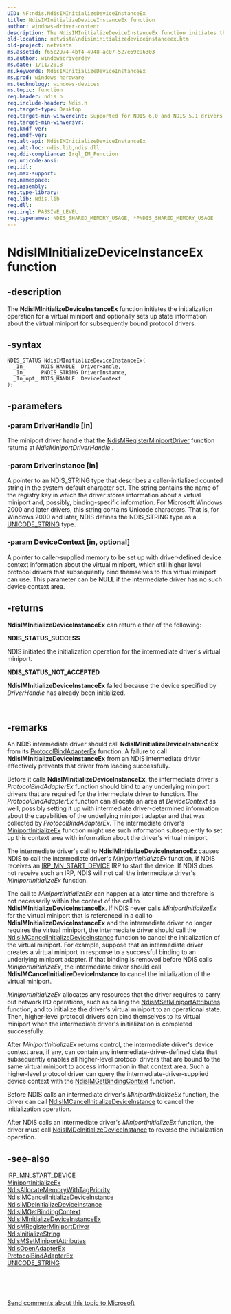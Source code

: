 ```yaml
---
UID: NF:ndis.NdisIMInitializeDeviceInstanceEx
title: NdisIMInitializeDeviceInstanceEx function
author: windows-driver-content
description: The NdisIMInitializeDeviceInstanceEx function initiates the initialization operation for a virtual miniport and optionally sets up state information about the virtual miniport for subsequently bound protocol drivers.
old-location: netvista\ndisiminitializedeviceinstanceex.htm
old-project: netvista
ms.assetid: f65c2974-4bf4-4948-ac07-527e69c96303
ms.author: windowsdriverdev
ms.date: 1/11/2018
ms.keywords: NdisIMInitializeDeviceInstanceEx
ms.prod: windows-hardware
ms.technology: windows-devices
ms.topic: function
req.header: ndis.h
req.include-header: Ndis.h
req.target-type: Desktop
req.target-min-winverclnt: Supported for NDIS 6.0 and NDIS 5.1 drivers (see       NdisIMInitializeDeviceInstanceEx (NDIS 5.1)) in Windows Vista. Supported for NDIS 5.1 drivers (see       NdisIMInitializeDeviceInstanceEx (NDIS 5.1)) in Windows XP.
req.target-min-winversvr: 
req.kmdf-ver: 
req.umdf-ver: 
req.alt-api: NdisIMInitializeDeviceInstanceEx
req.alt-loc: ndis.lib,ndis.dll
req.ddi-compliance: Irql_IM_Function
req.unicode-ansi: 
req.idl: 
req.max-support: 
req.namespace: 
req.assembly: 
req.type-library: 
req.lib: Ndis.lib
req.dll: 
req.irql: PASSIVE_LEVEL
req.typenames: NDIS_SHARED_MEMORY_USAGE, *PNDIS_SHARED_MEMORY_USAGE
---
```


# NdisIMInitializeDeviceInstanceEx function



## -description
The
  <b>NdisIMInitializeDeviceInstanceEx</b> function initiates the initialization operation for a virtual
  miniport and optionally sets up state information about the virtual miniport for subsequently bound
  protocol drivers.



## -syntax

````
NDIS_STATUS NdisIMInitializeDeviceInstanceEx(
  _In_     NDIS_HANDLE  DriverHandle,
  _In_     PNDIS_STRING DriverInstance,
  _In_opt_ NDIS_HANDLE  DeviceContext
);
````


## -parameters

### -param DriverHandle [in]

The miniport driver handle that the 
     <a href="..\ndis\nf-ndis-ndismregisterminiportdriver.md">
     NdisMRegisterMiniportDriver</a> function returns at 
     <i>NdisMiniportDriverHandle</i> .


### -param DriverInstance [in]

A pointer to an NDIS_STRING type that describes a caller-initialized counted string in the
     system-default character set. The string contains the name of the registry key in which the driver
     stores information about a virtual miniport and, possibly, binding-specific information. For Microsoft
     Windows 2000 and later drivers, this string contains Unicode characters. That is, for Windows 2000 and
     later, NDIS defines the NDIS_STRING type as a 
     <a href="..\wudfwdm\ns-wudfwdm-_unicode_string.md">UNICODE_STRING</a> type.


### -param DeviceContext [in, optional]

A pointer to caller-supplied memory to be set up with driver-defined device context information
     about the virtual miniport, which still higher level protocol drivers that subsequently bind themselves
     to this virtual miniport can use. This parameter can be <b>NULL</b> if the intermediate driver has no such
     device context area.


## -returns
<b>NdisIMInitializeDeviceInstanceEx</b> can return either of the following:
<dl>
<dt><b>NDIS_STATUS_SUCCESS</b></dt>
</dl>NDIS initiated the initialization operation for the intermediate driver's virtual
       miniport.
<dl>
<dt><b>NDIS_STATUS_NOT_ACCEPTED</b></dt>
</dl><b>NdisIMInitializeDeviceInstanceEx</b> failed because the device specified by 
       <i>DriverHandle</i> has already been initialized.

 


## -remarks
An NDIS intermediate driver should call 
    <b>NdisIMInitializeDeviceInstanceEx</b> from its 
    <a href="..\ndis\nc-ndis-protocol_bind_adapter_ex.md">ProtocolBindAdapterEx</a> function. A
    failure to call 
    <b>NdisIMInitializeDeviceInstanceEx</b> from an NDIS intermediate driver effectively prevents that driver
    from loading successfully.

Before it calls 
    <b>NdisIMInitializeDeviceInstanceEx</b>, the intermediate driver's 
    <i>ProtocolBindAdapterEx</i> function should bind to any underlying miniport drivers that are required for
    the intermediate driver to function. The 
    <i>ProtocolBindAdapterEx</i> function can allocate an area at 
    <i>DeviceContext</i> as well, possibly setting it up with intermediate driver-determined information about
    the capabilities of the underlying miniport adapter and that was collected by 
    <i>ProtocolBindAdapterEx</i>. The intermediate driver's 
    <a href="..\ndis\nc-ndis-miniport_initialize.md">MiniportInitializeEx</a> function
    might use such information subsequently to set up this context area with information about the driver's
    virtual miniport.

The intermediate driver's call to 
    <b>NdisIMInitializeDeviceInstanceEx</b> causes NDIS to call the intermediate driver's 
    <i>MiniportInitializeEx</i> function, if NDIS receives an 
    <a href="https://msdn.microsoft.com/library/windows/hardware/ff551749">IRP_MN_START_DEVICE</a> IRP to start the device.
    If NDIS does not receive such an IRP, NDIS will not call the intermediate driver's 
    <i>MiniportInitializeEx</i> function.

The call to 
    <i>MiniportInitializeEx</i> can happen at a later time and therefore is not necessarily within the context
    of the call to 
    <b>NdisIMInitializeDeviceInstanceEx</b>. If NDIS never calls 
    <i>MiniportInitializeEx</i> for the virtual miniport that is referenced in a call to 
    <b>NdisIMInitializeDeviceInstanceEx</b> and the intermediate driver no longer requires the virtual
    miniport, the intermediate driver should call the 
    <a href="..\ndis\nf-ndis-ndisimcancelinitializedeviceinstance.md">
    NdisIMCancelInitializeDeviceInstance</a> function to cancel the initialization of the virtual miniport.
    For example, suppose that an intermediate driver creates a virtual miniport in response to a successful
    binding to an underlying miniport adapter. If that binding is removed before NDIS calls 
    <i>MiniportInitializeEx</i>, the intermediate driver should call 
    <b>NdisIMCancelInitializeDeviceInstance</b> to cancel the initialization of the virtual miniport.

<i>MiniportInitializeEx</i> allocates any resources that the driver requires to carry out network I/O
    operations, such as calling the 
    <a href="..\ndis\nf-ndis-ndismsetminiportattributes.md">
    NdisMSetMiniportAttributes</a> function, and to initialize the driver's virtual miniport to an
    operational state. Then, higher-level protocol drivers can bind themselves to its virtual miniport when
    the intermediate driver's initialization is completed successfully.

After 
    <i>MiniportInitializeEx</i> returns control, the intermediate driver's device context area, if any, can
    contain any intermediate-driver-defined data that subsequently enables all higher-level protocol drivers
    that are bound to the same virtual miniport to access information in that context area. Such a
    higher-level protocol driver can query the intermediate-driver-supplied device context with the 
    <a href="..\ndis\nf-ndis-ndisimgetbindingcontext.md">
    NdisIMGetBindingContext</a> function.

Before NDIS calls an intermediate driver's 
    <i>MiniportInitializeEx</i> function, the driver can call 
    <a href="..\ndis\nf-ndis-ndisimcancelinitializedeviceinstance.md">
    NdisIMCancelInitializeDeviceInstance</a> to cancel the initialization operation.

After NDIS calls an intermediate driver's 
    <i>MiniportInitializeEx</i> function, the driver must call 
    <a href="..\ndis\nf-ndis-ndisimdeinitializedeviceinstance.md">
    NdisIMDeInitializeDeviceInstance</a> to reverse the initialization operation.


## -see-also
<dl>
<dt>
<a href="https://msdn.microsoft.com/library/windows/hardware/ff551749">IRP_MN_START_DEVICE</a>
</dt>
<dt>
<a href="..\ndis\nc-ndis-miniport_initialize.md">MiniportInitializeEx</a>
</dt>
<dt>
<a href="..\ndis\nf-ndis-ndisallocatememorywithtagpriority.md">
   NdisAllocateMemoryWithTagPriority</a>
</dt>
<dt>
<a href="..\ndis\nf-ndis-ndisimcancelinitializedeviceinstance.md">
   NdisIMCancelInitializeDeviceInstance</a>
</dt>
<dt>
<a href="..\ndis\nf-ndis-ndisimdeinitializedeviceinstance.md">
   NdisIMDeInitializeDeviceInstance</a>
</dt>
<dt>
<a href="..\ndis\nf-ndis-ndisimgetbindingcontext.md">NdisIMGetBindingContext</a>
</dt>
<dt>
<a href="..\ndis\nf-ndis-ndisiminitializedeviceinstanceex.md">
   NdisIMInitializeDeviceInstanceEx</a>
</dt>
<dt>
<a href="..\ndis\nf-ndis-ndismregisterminiportdriver.md">NdisMRegisterMiniportDriver</a>
</dt>
<dt>
<a href="..\ndis\nf-ndis-ndisinitializestring.md">NdisInitializeString</a>
</dt>
<dt>
<a href="..\ndis\nf-ndis-ndismsetminiportattributes.md">NdisMSetMiniportAttributes</a>
</dt>
<dt>
<a href="..\ndis\nf-ndis-ndisopenadapterex.md">NdisOpenAdapterEx</a>
</dt>
<dt>
<a href="..\ndis\nc-ndis-protocol_bind_adapter_ex.md">ProtocolBindAdapterEx</a>
</dt>
<dt>
<a href="..\wudfwdm\ns-wudfwdm-_unicode_string.md">UNICODE_STRING</a>
</dt>
</dl>
 

 

<a href="mailto:wsddocfb@microsoft.com?subject=Documentation%20feedback [netvista\netvista]:%20NdisIMInitializeDeviceInstanceEx function%20 RELEASE:%20(1/11/2018)&amp;body=%0A%0APRIVACY STATEMENT%0A%0AWe use your feedback to improve the documentation. We don't use your email address for any other purpose, and we'll remove your email address from our system after the issue that you're reporting is fixed. While we're working to fix this issue, we might send you an email message to ask for more info. Later, we might also send you an email message to let you know that we've addressed your feedback.%0A%0AFor more info about Microsoft's privacy policy, see http://privacy.microsoft.com/en-us/default.aspx." title="Send comments about this topic to Microsoft">Send comments about this topic to Microsoft</a>

